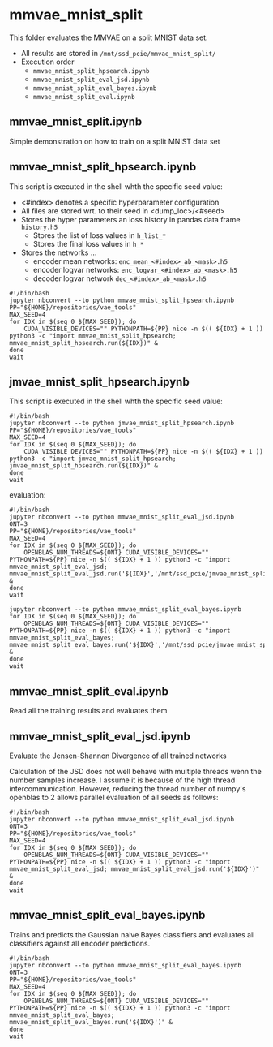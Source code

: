 # mmvae_mnist_split

This folder evaluates the MMVAE on a split MNIST data set.

- All results are stored in `/mnt/ssd_pcie/mmvae_mnist_split/`
- Execution order
    - `mmvae_mnist_split_hpsearch.ipynb`
    - `mmvae_mnist_split_eval_jsd.ipynb`
    - `mmvae_mnist_split_eval_bayes.ipynb`
    - `mmvae_mnist_split_eval.ipynb`

## mmvae_mnist_split.ipynb

Simple demonstration on how to train on a split MNIST data set

## mmvae_mnist_split_hpsearch.ipynb

This script is executed in the shell whth the specific seed value:

- <#index> denotes a specific hyperparameter configuration
- All files are stored wrt. to their seed in <dump_loc>/<#seed>
- Stores the hyper parameters an loss history in pandas data frame `history.h5`
    - Stores the list of loss values in `h_list_*`
    - Stores the final loss values in `h_*`
- Stores the networks ...
    - encoder mean networks: `enc_mean_<#index>_ab_<mask>.h5`
    - encoder logvar networks: `enc_logvar_<#index>_ab_<mask>.h5`
    - decoder logvar network `dec_<#index>_ab_<mask>.h5`


```
#!/bin/bash
jupyter nbconvert --to python mmvae_mnist_split_hpsearch.ipynb
PP="${HOME}/repositories/vae_tools"
MAX_SEED=4
for IDX in $(seq 0 ${MAX_SEED}); do
    CUDA_VISIBLE_DEVICES="" PYTHONPATH=${PP} nice -n $(( ${IDX} + 1 )) python3 -c "import mmvae_mnist_split_hpsearch; mmvae_mnist_split_hpsearch.run(${IDX})" &
done
wait
```

## jmvae_mnist_split_hpsearch.ipynb

This script is executed in the shell whth the specific seed value:

```
#!/bin/bash
jupyter nbconvert --to python jmvae_mnist_split_hpsearch.ipynb
PP="${HOME}/repositories/vae_tools"
MAX_SEED=4
for IDX in $(seq 0 ${MAX_SEED}); do
    CUDA_VISIBLE_DEVICES="" PYTHONPATH=${PP} nice -n $(( ${IDX} + 1 )) python3 -c "import jmvae_mnist_split_hpsearch; jmvae_mnist_split_hpsearch.run(${IDX})" &
done
wait
```

evaluation:
```
#!/bin/bash
jupyter nbconvert --to python mmvae_mnist_split_eval_jsd.ipynb
ONT=3
PP="${HOME}/repositories/vae_tools"
MAX_SEED=4
for IDX in $(seq 0 ${MAX_SEED}); do
    OPENBLAS_NUM_THREADS=${ONT} CUDA_VISIBLE_DEVICES="" PYTHONPATH=${PP} nice -n $(( ${IDX} + 1 )) python3 -c "import mmvae_mnist_split_eval_jsd; mmvae_mnist_split_eval_jsd.run('${IDX}','/mnt/ssd_pcie/jmvae_mnist_split/')" &
done
wait

jupyter nbconvert --to python mmvae_mnist_split_eval_bayes.ipynb
for IDX in $(seq 0 ${MAX_SEED}); do
    OPENBLAS_NUM_THREADS=${ONT} CUDA_VISIBLE_DEVICES="" PYTHONPATH=${PP} nice -n $(( ${IDX} + 1 )) python3 -c "import mmvae_mnist_split_eval_bayes; mmvae_mnist_split_eval_bayes.run('${IDX}','/mnt/ssd_pcie/jmvae_mnist_split/')" &
done
wait
```

## mmvae_mnist_split_eval.ipynb

Read all the training results and evaluates them

## mmvae_mnist_split_eval_jsd.ipynb

Evaluate the Jensen-Shannon Divergence of all trained networks

Calculation of the JSD does not well behave with multiple threads wenn the number samples increase. I assume it is because of the high thread intercommunication.
However, reducing the thread number of numpy's openblas to 2 allows parallel evaluation of all seeds as follows:
```
#!/bin/bash
jupyter nbconvert --to python mmvae_mnist_split_eval_jsd.ipynb
ONT=3
PP="${HOME}/repositories/vae_tools"
MAX_SEED=4
for IDX in $(seq 0 ${MAX_SEED}); do
    OPENBLAS_NUM_THREADS=${ONT} CUDA_VISIBLE_DEVICES="" PYTHONPATH=${PP} nice -n $(( ${IDX} + 1 )) python3 -c "import mmvae_mnist_split_eval_jsd; mmvae_mnist_split_eval_jsd.run('${IDX}')" &
done
wait
```


## mmvae_mnist_split_eval_bayes.ipynb

Trains and predicts the Gaussian naive Bayes classifiers and evaluates all classifiers against all encoder predictions.

```
#!/bin/bash
jupyter nbconvert --to python mmvae_mnist_split_eval_bayes.ipynb
ONT=3
PP="${HOME}/repositories/vae_tools"
MAX_SEED=4
for IDX in $(seq 0 ${MAX_SEED}); do
    OPENBLAS_NUM_THREADS=${ONT} CUDA_VISIBLE_DEVICES="" PYTHONPATH=${PP} nice -n $(( ${IDX} + 1 )) python3 -c "import mmvae_mnist_split_eval_bayes; mmvae_mnist_split_eval_bayes.run('${IDX}')" &
done
wait
```

